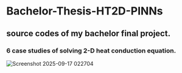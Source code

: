 # Bachelor-Thesis-HT2D-PINNs
## source codes of my bachelor final project.
### 6 case studies of solving 2-D heat conduction equation.

![Screenshot 2025-09-17 022704](https://github.com/user-attachments/assets/2b842f52-bd54-4db0-a459-6608f86bd084)
